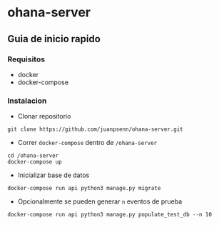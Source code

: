 # ohana-server

## Guia de inicio rapido

### Requisitos

- docker
- docker-compose

### Instalacion

- Clonar repositorio
```
git clone https://github.com/juanpsenn/ohana-server.git
```
- Correr `docker-compose` dentro de `/ohana-server`
```
cd /ohana-server
docker-compose up
```
- Inicializar base de datos
```
docker-compose run api python3 manage.py migrate
```
- Opcionalmente se pueden generar `n` eventos de prueba
```
docker-compose run api python3 manage.py populate_test_db --n 10
```
